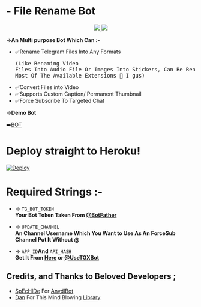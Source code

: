 # - File Rename Bot

<p align="center">
  <a href="https://github.com/NetworkChukka/AD-File-Rename-Bot/stargazers">
    <img src="https://img.shields.io/github/stars/NetworkChukka/AD-File-Rename-Bot?style=social">

  </a>
  
  <a href="https://github.com/NetworkChukka/AD-File-Rename-Bot/fork">
    <img src="https://img.shields.io/github/forks/NetworkChukka/AD-File-Rename-Bot?label=Fork&style=social">

  </a>  
</p>

->**An Multi purpose Bot Which Can :-**
* ✅Rename Telegram Files Into Any Formats <pre>(Like Renaming Video Files Into Audio File Or Images Into Stickers, Can Be Rename Any File To Most Of The Available Extensions 🤔 I gus) </pre>
* ✅Convert Files into Video
* ✅Supports Custom Caption/ Permanent Thumbnail
* ✅Force Subscribe To Targeted Chat

->**Demo Bot**

➡️[BOT ](https://t.me/adrename_bot)    



# Deploy straight to Heroku!

[![Deploy](https://www.herokucdn.com/deploy/button.svg)](https://heroku.com/deploy?template=https://github.com/NetworkChukka/AD-File-Rename-Bot)

# Required Strings :-

* -> `TG_BOT_TOKEN`<br> **Your Bot Token Taken From [@BotFather](https://t.me/botfather)**

* -> `UPDATE_CHANNEL`<br> **An Channel Username Which You Want to Use As An ForceSub Channel Put It Without @**

* -> `APP_ID`__And__ `API_HASH`<br>**Get It From [Here](http://www.my.telegram.org) or [@UseTGXBot](http://www.telegram.dog/UseTGXBot)**

## Credits, and Thanks to Beloved Developers ;

* [SpEcHlDe](https://telegram.dog/SpEcHlDe) For [AnydlBot](https://github.com/SpEcHiDe/AnyDLBot)
* [Dan](https://github.com/delivrance) For This Mind Blowing [Library](https://github.com/pyrogram/pyrogram)
